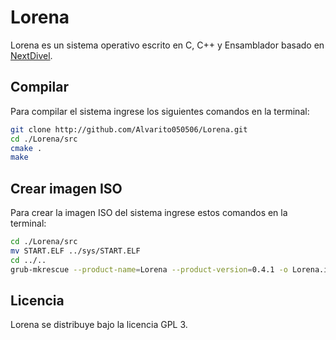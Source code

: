 # Lorena

Lorena es un sistema operativo escrito en C, C++ y Ensamblador basado en [NextDivel](https://github.com/aarroyoc/next-divel).

## Compilar

Para compilar el sistema ingrese los siguientes comandos en la terminal:

```sh
git clone http://github.com/Alvarito050506/Lorena.git
cd ./Lorena/src
cmake .
make
```

## Crear imagen ISO

Para crear la imagen ISO del sistema ingrese estos comandos en la terminal:

```sh
cd ./Lorena/src
mv START.ELF ../sys/START.ELF
cd ../..
grub-mkrescue --product-name=Lorena --product-version=0.4.1 -o Lorena.iso Lorena
```

## Licencia

Lorena se distribuye bajo la licencia GPL 3.
